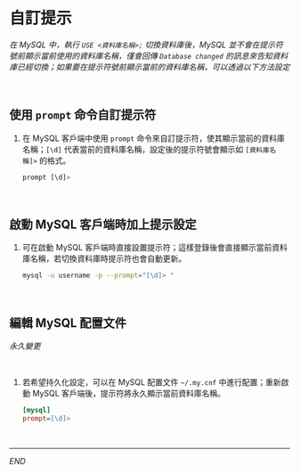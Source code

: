 # 自訂提示

_在 MySQL 中，執行 `USE <資料庫名稱>;` 切換資料庫後，MySQL 並不會在提示符號前顯示當前使用的資料庫名稱，僅會回傳 `Database changed` 的訊息來告知資料庫已經切換；如果要在提示符號前顯示當前的資料庫名稱，可以透過以下方法設定_

<br>

## 使用 `prompt` 命令自訂提示符

1. 在 MySQL 客戶端中使用 `prompt` 命令來自訂提示符，使其顯示當前的資料庫名稱；`[\d]` 代表當前的資料庫名稱，設定後的提示符號會顯示如 `[資料庫名稱]>` 的格式。

    ```sql
    prompt [\d]> 
    ```

<br>

## 啟動 MySQL 客戶端時加上提示設定

1. 可在啟動 MySQL 客戶端時直接設置提示符；這樣登錄後會直接顯示當前資料庫名稱，若切換資料庫時提示符也會自動更新。

    ```bash
    mysql -u username -p --prompt="[\d]> "
    ```

<br>

## 編輯 MySQL 配置文件

_永久變更_

<br>

1. 若希望持久化設定，可以在 MySQL 配置文件 `~/.my.cnf` 中進行配置；重新啟動 MySQL 客戶端後，提示符將永久顯示當前資料庫名稱。

    ```ini
    [mysql]
    prompt=[\d]> 
    ```

<br>

___

_END_